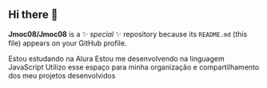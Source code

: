## Hi there 👋


**Jmoc08/Jmoc08** is a ✨ _special_ ✨ repository because its `README.md` (this file) appears on your GitHub profile.

Estou estudando na Alura
Estou me desenvolvendo na linguagem JavaScript
Utilizo esse espaço para minha organização e compartilhamento dos meu projetos desenvolvidos



